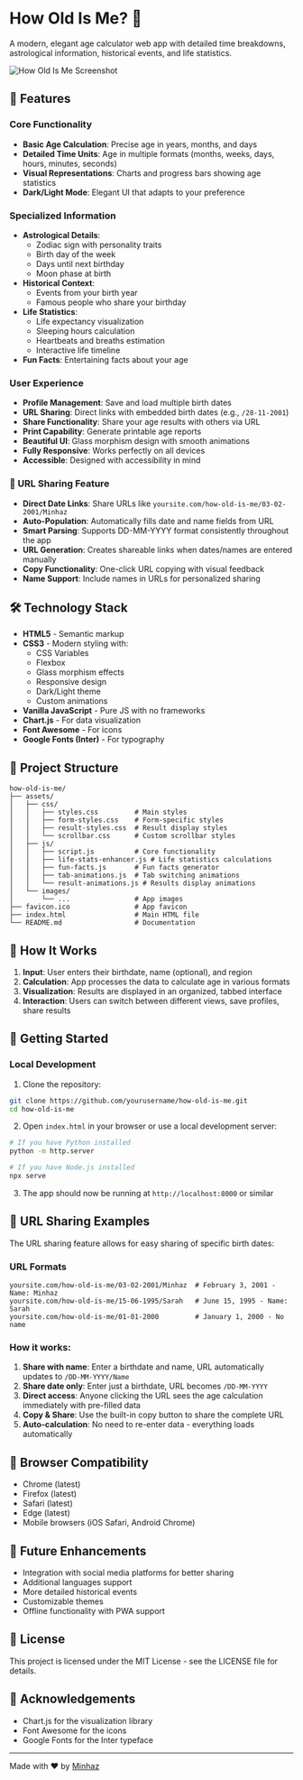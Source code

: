 # How Old Is Me? 🎂

A modern, elegant age calculator web app with detailed time breakdowns, astrological information, historical events, and life statistics.

![How Old Is Me Screenshot](screenshot.png)

## 🌟 Features

### Core Functionality
- **Basic Age Calculation**: Precise age in years, months, and days
- **Detailed Time Units**: Age in multiple formats (months, weeks, days, hours, minutes, seconds)
- **Visual Representations**: Charts and progress bars showing age statistics
- **Dark/Light Mode**: Elegant UI that adapts to your preference

### Specialized Information
- **Astrological Details**: 
  - Zodiac sign with personality traits
  - Birth day of the week
  - Days until next birthday
  - Moon phase at birth
- **Historical Context**: 
  - Events from your birth year
  - Famous people who share your birthday
- **Life Statistics**:
  - Life expectancy visualization
  - Sleeping hours calculation
  - Heartbeats and breaths estimation
  - Interactive life timeline
- **Fun Facts**: Entertaining facts about your age

### User Experience
- **Profile Management**: Save and load multiple birth dates
- **URL Sharing**: Direct links with embedded birth dates (e.g., `/28-11-2001`)
- **Share Functionality**: Share your age results with others via URL
- **Print Capability**: Generate printable age reports
- **Beautiful UI**: Glass morphism design with smooth animations
- **Fully Responsive**: Works perfectly on all devices
- **Accessible**: Designed with accessibility in mind

### 🔗 URL Sharing Feature
- **Direct Date Links**: Share URLs like `yoursite.com/how-old-is-me/03-02-2001/Minhaz`
- **Auto-Population**: Automatically fills date and name fields from URL
- **Smart Parsing**: Supports DD-MM-YYYY format consistently throughout the app
- **URL Generation**: Creates shareable links when dates/names are entered manually
- **Copy Functionality**: One-click URL copying with visual feedback
- **Name Support**: Include names in URLs for personalized sharing

## 🛠️ Technology Stack

- **HTML5** - Semantic markup
- **CSS3** - Modern styling with:
  - CSS Variables
  - Flexbox
  - Glass morphism effects
  - Responsive design
  - Dark/Light theme
  - Custom animations
- **Vanilla JavaScript** - Pure JS with no frameworks
- **Chart.js** - For data visualization
- **Font Awesome** - For icons
- **Google Fonts (Inter)** - For typography

## 📂 Project Structure

```
how-old-is-me/
├── assets/
│   ├── css/
│   │   ├── styles.css         # Main styles
│   │   ├── form-styles.css    # Form-specific styles
│   │   ├── result-styles.css  # Result display styles
│   │   └── scrollbar.css      # Custom scrollbar styles
│   ├── js/
│   │   ├── script.js          # Core functionality
│   │   ├── life-stats-enhancer.js # Life statistics calculations
│   │   ├── fun-facts.js       # Fun facts generator
│   │   ├── tab-animations.js  # Tab switching animations
│   │   └── result-animations.js # Results display animations
│   └── images/
│       └── ...                # App images
├── favicon.ico                # App favicon
├── index.html                 # Main HTML file
└── README.md                  # Documentation
```

## 🧠 How It Works

1. **Input**: User enters their birthdate, name (optional), and region
2. **Calculation**: App processes the data to calculate age in various formats
3. **Visualization**: Results are displayed in an organized, tabbed interface
4. **Interaction**: Users can switch between different views, save profiles, share results

## 🚀 Getting Started

### Local Development

1. Clone the repository:
```bash
git clone https://github.com/yourusername/how-old-is-me.git
cd how-old-is-me
```

2. Open `index.html` in your browser or use a local development server:
```bash
# If you have Python installed
python -m http.server

# If you have Node.js installed
npx serve
```

3. The app should now be running at `http://localhost:8000` or similar

## 🔗 URL Sharing Examples

The URL sharing feature allows for easy sharing of specific birth dates:

### URL Formats
```
yoursite.com/how-old-is-me/03-02-2001/Minhaz  # February 3, 2001 - Name: Minhaz
yoursite.com/how-old-is-me/15-06-1995/Sarah   # June 15, 1995 - Name: Sarah
yoursite.com/how-old-is-me/01-01-2000         # January 1, 2000 - No name
```

### How it works:
1. **Share with name**: Enter a birthdate and name, URL automatically updates to `/DD-MM-YYYY/Name`
2. **Share date only**: Enter just a birthdate, URL becomes `/DD-MM-YYYY`
3. **Direct access**: Anyone clicking the URL sees the age calculation immediately with pre-filled data
4. **Copy & Share**: Use the built-in copy button to share the complete URL
5. **Auto-calculation**: No need to re-enter data - everything loads automatically

## 📱 Browser Compatibility

- Chrome (latest)
- Firefox (latest)
- Safari (latest)
- Edge (latest)
- Mobile browsers (iOS Safari, Android Chrome)

## 🔮 Future Enhancements

- Integration with social media platforms for better sharing
- Additional languages support
- More detailed historical events
- Customizable themes
- Offline functionality with PWA support

## 📄 License

This project is licensed under the MIT License - see the LICENSE file for details.

## 👏 Acknowledgements

- Chart.js for the visualization library
- Font Awesome for the icons
- Google Fonts for the Inter typeface

---

Made with ❤️ by [Minhaz](https://bio.link/minhazabedin)

